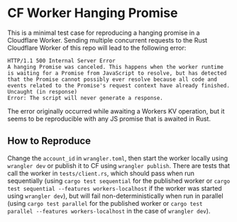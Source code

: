 # CF Worker Hanging Promise

This is a minimal test case for reproducing a hanging promise in a Cloudflare Worker. Sending multiple concurrent requests to the Rust Cloudflare Worker of this repo will lead to the following error:

```
HTTP/1.1 500 Internal Server Error
A hanging Promise was canceled. This happens when the worker runtime is waiting for a Promise from JavaScript to resolve, but has detected that the Promise cannot possibly ever resolve because all code and events related to the Promise's request context have already finished.
Uncaught (in response)
Error: The script will never generate a response.
```

The error originally occurred while awaiting a Workers KV operation, but it seems to be reproducible with any JS promise that is awaited in Rust.

## How to Reproduce

Change the `account_id` in `wrangler.toml`, then start the worker locally using `wrangler dev` or publish it to CF using `wrangler publish`. There are tests that call the worker in `tests/client.rs`, which should pass when run sequentially (using `cargo test sequential` for the published worker or `cargo test sequential --features workers-localhost` if the worker was started using `wrangler dev`), but will fail non-deterministically when run in parallel (using `cargo test parallel` for the published worker or `cargo test parallel --features workers-localhost` in the case of `wrangler dev`).
